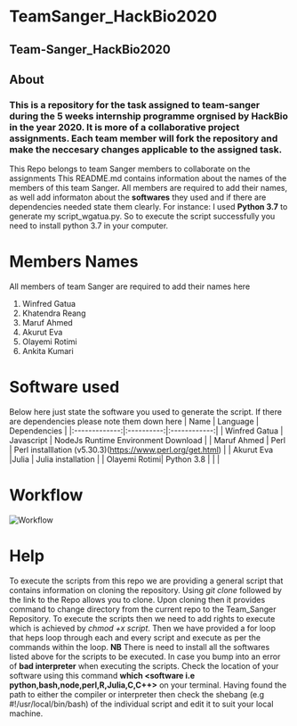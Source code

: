 # TeamSanger_HackBio2020
## Team-Sanger_HackBio2020

## About
### This is a repository for the task assigned to team-sanger during the 5 weeks internship programme orgnised by HackBio in the year 2020. It is more of a collaborative project assignments. Each team member will fork the repository and make the neccesary changes applicable to the assigned task. 

This Repo belongs to team Sanger members to collaborate on the assignments
This README.md contains information about the names of the members of this team Sanger. All members are required to add their names, as well add informaton about the **softwares** they used and if there are dependencies needed state them clearly.
For instance: I used **Python 3.7** to generate my script_wgatua.py. So to execute the script successfully you need to install python 3.7 in your computer.

# Members Names
All members of team Sanger are required to add their names here
1. Winfred Gatua
2. Khatendra Reang
3. Maruf Ahmed
4. Akurut Eva
5. Olayemi Rotimi
6. Ankita Kumari


# Software used

Below here just state the software you used to generate the script. If there are dependencies please note them down here
|      Name     |  Language  | Dependencies |
|:-------------:|:----------:|:------------:|
| Winfred Gatua | Javascript |  NodeJs Runtime Environment Download |
|  Maruf Ahmed  |      Perl     |       Perl installlation (v5.30.3)(https://www.perl.org/get.html)      |
| Akurut Eva    |Julia       |  Julia installation      |
| Olayemi Rotimi| Python 3.8
|            |               | 

# Workflow
![Workflow](https://github.com/winfrednyoroka/TeamSanger_HackBio2020/blob/master/Flowchart.png)


# Help
To execute the scripts from this repo we are providing a general script that contains information on cloning the repository. Using *git clone* followed by the link to the Repo allows you to clone. Upon cloning then it provides command to change directory from the current repo to the Team_Sanger Repository. To execute the scripts then we need to add rights to execute which is achieved by *chmod +x script*. Then we have provided a for loop that heps loop through each and every script and execute as per the commands within the loop. 
**NB**
There is need to install all the softwares listed above  for the scripts to be executed. 
In case you bump into an error of **bad interpreter** when executing the scripts. Check the location of your software using this command **which <software i.e python,bash,node,perl,R,Julia,C,C++>** on your terminal. Having found the path to either the compiler or interpreter then check the shebang (e.g #!/usr/local/bin/bash) of the individual script and edit it to suit your local machine.
